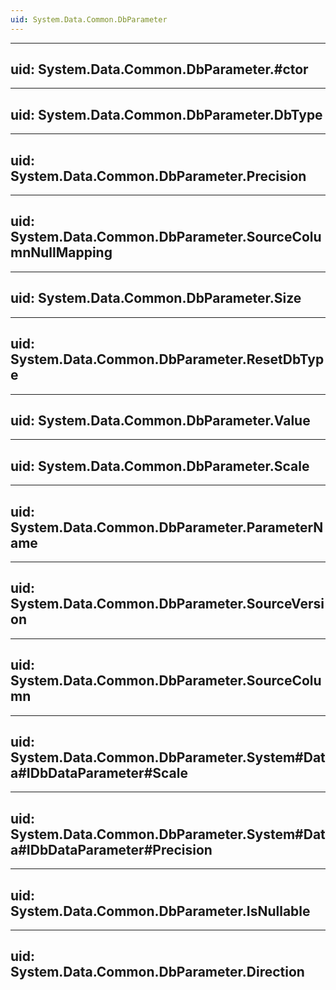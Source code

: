 ```yaml
---
uid: System.Data.Common.DbParameter
---
```


---
uid: System.Data.Common.DbParameter.#ctor
---

---
uid: System.Data.Common.DbParameter.DbType
---

---
uid: System.Data.Common.DbParameter.Precision
---

---
uid: System.Data.Common.DbParameter.SourceColumnNullMapping
---

---
uid: System.Data.Common.DbParameter.Size
---

---
uid: System.Data.Common.DbParameter.ResetDbType
---

---
uid: System.Data.Common.DbParameter.Value
---

---
uid: System.Data.Common.DbParameter.Scale
---

---
uid: System.Data.Common.DbParameter.ParameterName
---

---
uid: System.Data.Common.DbParameter.SourceVersion
---

---
uid: System.Data.Common.DbParameter.SourceColumn
---

---
uid: System.Data.Common.DbParameter.System#Data#IDbDataParameter#Scale
---

---
uid: System.Data.Common.DbParameter.System#Data#IDbDataParameter#Precision
---

---
uid: System.Data.Common.DbParameter.IsNullable
---

---
uid: System.Data.Common.DbParameter.Direction
---
